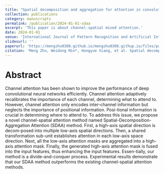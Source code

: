 ```yaml
---
title: "Spatial decomposition and aggregation for attention in convolutional neural networks"
collection: publications
category: manuscripts
permalink: /publication/2024-01-01-sdaa
excerpt: 'This paper is about channel-spatial mixed attention.'
date: 2024-01-01
venue: 'International Journal of Pattern Recognition and Artificial Intelligence'
slidesurl: ''
paperurl: 'https://mengzhu0308.github.io/mengzhu0308.githup.io/files/papers/2024-01-01-sdaa.pdf'
citation: 'Meng Zhu, Weidong Min*, Hongyue Xiang, et al. Spatial decomposition and aggregation for attention in convolutional neural networks. International Journal of Pattern Recognition and Artificial Intelligence, 2024, 38 (1): 1-15. DOI: 10.1142/S0218001423520195.'
---
```


# Abstract

Channel attention has been shown to improve the performance of deep convolutional neural networks eﬃciently. Channel attention adaptively recalibrates the importance of each channel, determining what to attend to. However, channel attention only encodes inter-channel information but neglects the importance of positional information. Posi-tional information is crucial in determining where to attend to. To address this issue, we propose a novel channel-spatial attention method named Spatial-Decomposition-Aggregation Attention (SDAA) method. First, a high-axis spatial direction is decom-posed into multiple low-axis spatial directions. Then, a shared transformation sub-unit establishes attention in each low-axis space direction. Next, all the low-axis attention masks are aggregated into a high-axis attention mask. Finally, the generated high-axis attention mask is fused into the input features, thus enhancing the input features. Essen-tially, our method is a divide-and-conquer process. Experimental results demonstrate that our SDAA method outperforms the existing channel-spatial attention methods.